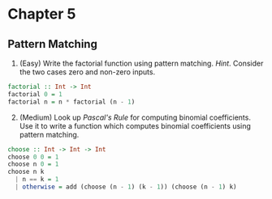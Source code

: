 # Chapter 5

## Pattern Matching

1. (Easy) Write the factorial function using pattern matching. *Hint*. Consider
   the two cases zero and non-zero inputs.

``` haskell
factorial :: Int -> Int
factorial 0 = 1
factorial n = n * factorial (n - 1)
```

2. (Medium) Look up *Pascal's Rule* for computing binomial coefficients. Use it
   to write a function which computes binomial coefficients using pattern
   matching.

``` haskell
choose :: Int -> Int -> Int
choose 0 0 = 1
choose n 0 = 1
choose n k
  | n == k = 1
  | otherwise = add (choose (n - 1) (k - 1)) (choose (n - 1) k)
```

